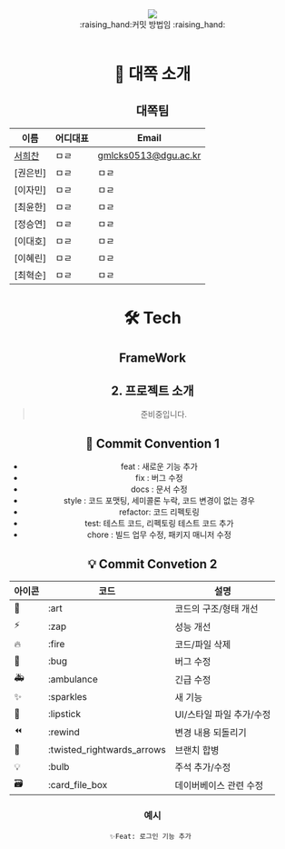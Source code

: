 
<div align="center">
<div><img src="https://capsule-render.vercel.app/api?type=waving&color=0:521cf2,100:42c330&height=200&section=header&text=대쪽쓰&fontSize=90" /></div>
<div align="center">
:raising_hand:커밋 방법임 :raising_hand:
  </div>
<br>

# 👋 대쪽 소개

## 대쪽팀

| 이름                                   | 어디대표           | Email                  |
| -------------------------------------- | -------------- | ---------------------- |
| [서희찬](https://github.com/seochan99) | ㅁㄹ | gmlcks0513@dgu.ac.kr   |
| [권은빈]  | ㅁㄹ | ㅁㄹ   |
| [이자민]  | ㅁㄹ | ㅁㄹ |
| [최윤한]  | ㅁㄹ | ㅁㄹ |
| [정승연]  | ㅁㄹ | ㅁㄹ |
| [이대호]  | ㅁㄹ | ㅁㄹ |
| [이혜린]  | ㅁㄹ | ㅁㄹ |
| [최혁순]  | ㅁㄹ | ㅁㄹ |

# 🛠️ Tech

## FrameWork

## 2. 프로젝트 소개

> 준비중입니다.

## 🎯 Commit Convention 1

-   feat : 새로운 기능 추가
-   fix : 버그 수정
-   docs : 문서 수정
-   style : 코드 포맷팅, 세미콜론 누락, 코드 변경이 없는 경우
-   refactor: 코드 리펙토링
-   test: 테스트 코드, 리펙토링 테스트 코드 추가
-   chore : 빌드 업무 수정, 패키지 매니저 수정

## 💡 Commit Convetion 2

| 아이콘 | 코드                       | 설명                     |
| ------ | -------------------------- | ------------------------ |
| 🎨     | :art                       | 코드의 구조/형태 개선    |
| ⚡️    | :zap                       | 성능 개선                |
| 🔥     | :fire                      | 코드/파일 삭제           |
| 🐛     | :bug                       | 버그 수정                |
| 🚑     | :ambulance                 | 긴급 수정                |
| ✨     | :sparkles                  | 새 기능                  |
| 💄     | :lipstick                  | UI/스타일 파일 추가/수정 |
| ⏪     | :rewind                    | 변경 내용 되돌리기       |
| 🔀     | :twisted_rightwards_arrows | 브랜치 합병              |
| 💡     | :bulb                      | 주석 추가/수정           |
| 🗃      | :card_file_box             | 데이버베이스 관련 수정   |

### 예시

`✨Feat: 로그인 기능 추가 `
